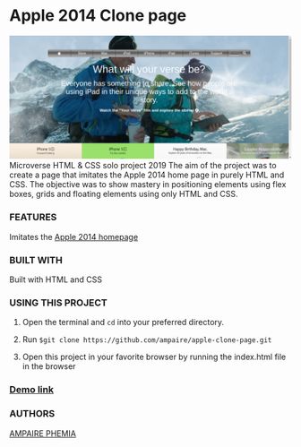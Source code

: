 # Apple 2014 Clone page
![screenshot](/images/apple.png)
Microverse HTML &amp; CSS solo project 2019
The aim of the project was to create a page that imitates the Apple 2014 home page in purely HTML and CSS.
The objective was to show mastery in positioning elements using flex boxes, grids and floating elements using only HTML and CSS.

### FEATURES
Imitates the [Apple 2014 homepage](http://archive.fo/UW4oR)


### BUILT WITH
Built with HTML and CSS

### USING THIS PROJECT
1. Open the terminal and ``cd`` into your preferred directory.

2. Run ``$git clone https://github.com/ampaire/apple-clone-page.git``

3. Open this project in your favorite browser by running the index.html file in the browser




### [Demo link](https://raw.githack.com/ampaire/apple-clone-page/ft-development/index.html)
### AUTHORS
[AMPAIRE PHEMIA](https://github.com/ampaire)
